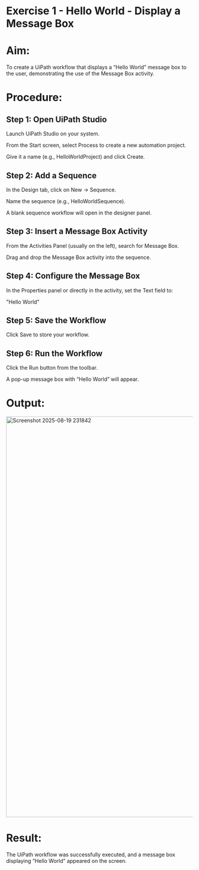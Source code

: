 # Exercise 1 - Hello World - Display a Message Box
# Aim:
To create a UiPath workflow that displays a “Hello World” message box to the user, demonstrating the use of the Message Box activity.

# Procedure:

## Step 1: Open UiPath Studio

Launch UiPath Studio on your system.

From the Start screen, select Process to create a new automation project.

Give it a name (e.g., HelloWorldProject) and click Create.

## Step 2: Add a Sequence

In the Design tab, click on New → Sequence.

Name the sequence (e.g., HelloWorldSequence).

A blank sequence workflow will open in the designer panel.

## Step 3: Insert a Message Box Activity

From the Activities Panel (usually on the left), search for Message Box.

Drag and drop the Message Box activity into the sequence.

## Step 4: Configure the Message Box

In the Properties panel or directly in the activity, set the Text field to:

"Hello World"


## Step 5: Save the Workflow

Click Save to store your workflow.

## Step 6: Run the Workflow

Click the Run button from the toolbar.

A pop-up message box with “Hello World” will appear.

# Output:
<img width="1919" height="1079" alt="Screenshot 2025-08-19 231842" src="https://github.com/user-attachments/assets/f1b1c73d-cb8c-486f-affb-05c3f59fabb4" />

# Result:

The UiPath workflow was successfully executed, and a message box displaying “Hello World” appeared on the screen.

